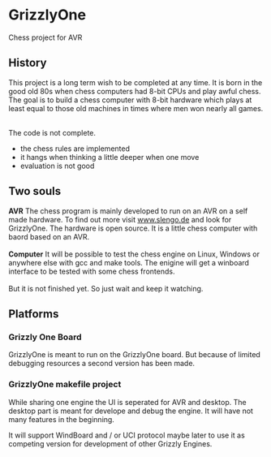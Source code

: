 # GrizzlyOne
Chess project for AVR 

## History
This project is a long term wish to be completed at any time. It is born in the good old 80s 
when chess computers had 8-bit CPUs and play awful chess. <br>
The goal is to build a chess computer with 8-bit hardware which plays at least equal to those old
machines in times where men won nearly all games.<br>
<br>

The code is not complete. <br>

- the chess rules are implemented
- it hangs when thinking a little deeper when one move
- evaluation is not good

## Two souls
<b>AVR</b>
The chess program is mainly developed to run on an AVR on a self made hardware.
To find out more visit www.slengo.de and look for GrizzlyOne.
The hardware is open source. It is a little chess computer with baord based on an AVR.
<br><br>
<b>Computer</b> 
It will be possible to test the chess engine on Linux, Windows or anywhere else with gcc and make tools.
The enigine will get a winboard interface to be tested with some chess frontends.
<br><br>
But it is not finished yet. So just wait and keep it watching.

## Platforms
### Grizzly One Board
GrizzlyOne is meant to run on the GrizzlyOne board. But because of limited debugging resources a second version has been made.
### GrizzlyOne makefile project
While sharing one engine the UI is seperated for AVR and desktop. The desktop part is meant for develope and debug the engine. It will have not many features in the beginning.

It will support WindBoard and / or UCI protocol maybe later to use it as competing version for development of other Grizzly Engines.

